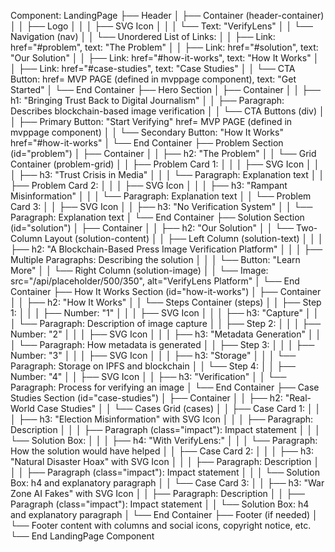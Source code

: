 Component: LandingPage
  ├── Header
  │     ├── Container (header-container)
  │     │      ├── Logo
  │     │      │      ├── SVG Icon
  │     │      │      └── Text: "VerifyLens"
  │     │      └── Navigation (nav)
  │     │             └── Unordered List of Links:
  │     │                    ├── Link: href="#problem", text: "The Problem"
  │     │                    ├── Link: href="#solution", text: "Our Solution"
  │     │                    ├── Link: href="#how-it-works", text: "How It Works"
  │     │                    ├── Link: href="#case-studies", text: "Case Studies"
  │     │                    └── CTA Button: href= MVP PAGE (defined in mvppage component), text: "Get Started"
  │     └── End Container
  ├── Hero Section
  │     ├── Container
  │     │      ├── h1: "Bringing Trust Back to Digital Journalism"
  │     │      ├── Paragraph: Describes blockchain-based image verification
  │     │      └── CTA Buttons (div)
  │     │             ├── Primary Button: "Start Verifying" href= MVP PAGE (defined in mvppage component)
  │     │             └── Secondary Button: "How It Works" href="#how-it-works"
  │     └── End Container
  ├── Problem Section (id="problem")
  │     ├── Container
  │     │      ├── h2: "The Problem"
  │     │      └── Grid Container (problem-grid)
  │     │             ├── Problem Card 1:
  │     │             │      ├── SVG Icon
  │     │             │      ├── h3: "Trust Crisis in Media"
  │     │             │      └── Paragraph: Explanation text
  │     │             ├── Problem Card 2:
  │     │             │      ├── SVG Icon
  │     │             │      ├── h3: "Rampant Misinformation"
  │     │             │      └── Paragraph: Explanation text
  │     │             └── Problem Card 3:
  │     │                    ├── SVG Icon
  │     │                    ├── h3: "No Verification System"
  │     │                    └── Paragraph: Explanation text
  │     └── End Container
  ├── Solution Section (id="solution")
  │     ├── Container
  │     │      ├── h2: "Our Solution"
  │     │      └── Two-Column Layout (solution-content)
  │     │             ├── Left Column (solution-text)
  │     │             │      ├── h2: "A Blockchain-Based Press Image Verification Platform"
  │     │             │      ├── Multiple Paragraphs: Describing the solution
  │     │             │      └── Button: "Learn More"
  │     │             └── Right Column (solution-image)
  │     │                    └── Image: src="/api/placeholder/500/350", alt="VerifyLens Platform"
  │     └── End Container
  ├── How It Works Section (id="how-it-works")
  │     ├── Container
  │     │      ├── h2: "How It Works"
  │     │      └── Steps Container (steps)
  │     │             ├── Step 1:
  │     │             │      ├── Number: "1"
  │     │             │      ├── SVG Icon
  │     │             │      ├── h3: "Capture"
  │     │             │      └── Paragraph: Description of image capture
  │     │             ├── Step 2:
  │     │             │      ├── Number: "2"
  │     │             │      ├── SVG Icon
  │     │             │      ├── h3: "Metadata Generation"
  │     │             │      └── Paragraph: How metadata is generated
  │     │             ├── Step 3:
  │     │             │      ├── Number: "3"
  │     │             │      ├── SVG Icon
  │     │             │      ├── h3: "Storage"
  │     │             │      └── Paragraph: Storage on IPFS and blockchain
  │     │             └── Step 4:
  │     │                    ├── Number: "4"
  │     │                    ├── SVG Icon
  │     │                    ├── h3: "Verification"
  │     │                    └── Paragraph: Process for verifying an image
  │     └── End Container
  ├── Case Studies Section (id="case-studies")
  │     ├── Container
  │     │      ├── h2: "Real-World Case Studies"
  │     │      └── Cases Grid (cases)
  │     │             ├── Case Card 1:
  │     │             │      ├── h3: "Election Misinformation" with SVG Icon
  │     │             │      ├── Paragraph: Description
  │     │             │      ├── Paragraph (class="impact"): Impact statement
  │     │             │      └── Solution Box:
  │     │             │             ├── h4: "With VerifyLens:"
  │     │             │             └── Paragraph: How the solution would have helped
  │     │             ├── Case Card 2:
  │     │             │      ├── h3: "Natural Disaster Hoax" with SVG Icon
  │     │             │      ├── Paragraph: Description
  │     │             │      ├── Paragraph (class="impact"): Impact statement
  │     │             │      └── Solution Box: h4 and explanatory paragraph
  │     │             └── Case Card 3:
  │     │                    ├── h3: "War Zone AI Fakes" with SVG Icon
  │     │                    ├── Paragraph: Description
  │     │                    ├── Paragraph (class="impact"): Impact statement
  │     │                    └── Solution Box: h4 and explanatory paragraph
  │     └── End Container
  ├── Footer (if needed)
  │     └── Footer content with columns and social icons, copyright notice, etc.
  └── End LandingPage Component